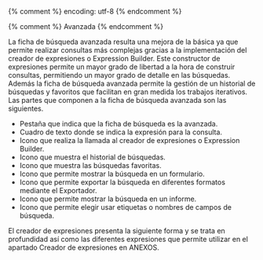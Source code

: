 {% comment %} encoding: utf-8 {% endcomment %}

{% comment %} Avanzada {% endcomment %}

La ficha de búsqueda avanzada resulta una mejora de la básica ya que permite realizar consultas más complejas gracias a la implementación del creador de expresiones o Expression Builder. Este constructor de expresiones permite un mayor grado de libertad a la hora de construir consultas, permitiendo un mayor grado de detalle en las búsquedas.
Además la ficha de búsqueda avanzada permite la gestión de un historial de búsquedas y favoritos que facilitan en gran medida los trabajos iterativos.
Las partes que componen a la ficha de búsqueda avanzada son las siguientes.

- Pestaña que indica que la ficha de búsqueda es la avanzada.
- Cuadro de texto donde se indica la expresión para la consulta.
- Icono que realiza la llamada al creador de expresiones o Expression Builder.
- Icono que muestra el historial de búsquedas.
- Icono que muestra las búsquedas favoritas.
- Icono que permite mostrar la búsqueda en un formulario.
- Icono que permite exportar la búsqueda en diferentes formatos mediante el Exportador.
- Icono que permite mostrar la búsqueda en un informe.
- Icono que permite elegir usar etiquetas o nombres de campos de búsqueda.

El creador de expresiones presenta la siguiente forma y se trata en profundidad así como las diferentes expresiones que permite utilizar en el apartado Creador de expresiones en ANEXOS.
